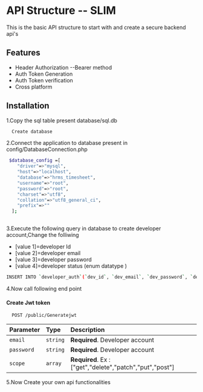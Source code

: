 
# API Structure -- SLIM

This is the basic API structure to start with and create a secure backend api's


## Features

- Header Authorization --Bearer method
- Auth Token Generation
- Auth Token verification
- Cross platform


## Installation

1.Copy the sql table present database/sql.db 

```bash
  Create database
```

2.Connect the application to database present in config/DatabaseConnection.php

```bash
 $database_config =[
    "driver"=>"mysql",
    "host"=>"localhost",
    "database"=>"hrms_timesheet",
    "username"=>"root",
    "password"=>"root",
    "charset"=>"utf8",
    "collation"=>"utf8_general_ci",
    "prefix"=>""
  ];
  
```
3.Execute the following query in database to create developer account,Change the folliwing 

- [value 1]=developer Id
- [value 2]=developer email
- [value 3]=developer password
- [value 4]=developer status (enum datatype )


```bash
INSERT INTO `developer_auth`(`dev_id`, `dev_email`, `dev_password`, `dev_status`) VALUES ([value-1],[value-2],[value-3],[value-4]);
```

4.Now call following end point



#### Create Jwt token 

```http
  POST /public/Generatejwt
```

| Parameter | Type     | Description                |
| :-------- | :------- | :------------------------- |
| `email` | `string` | **Required**. Developer account |
| `password` | `string` | **Required**. Developer account |
| `scope` | `array` | **Required**. Ex : ["get","delete","patch","put","post"] |

5.Now Create your own api functionalities
